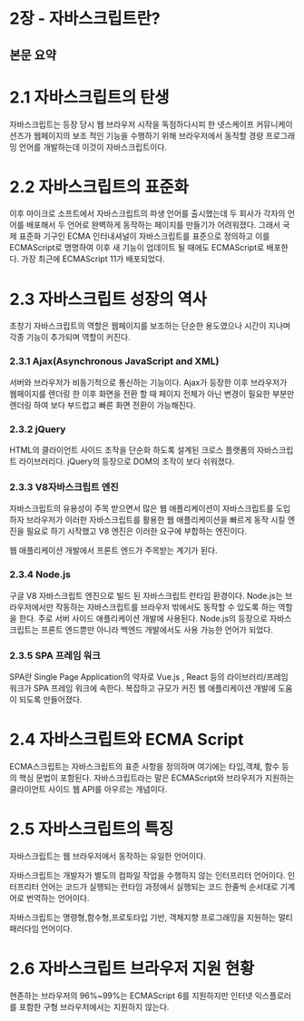 # 2장 - 자바스크립트란?

## 본문 요약

# 2.1 자바스크립트의 탄생

자바스크립트는 등장 당시 웹 브라우저 시작을 독점하다시피 한 넷스케이프 커뮤니케이션즈가 웹페이지의 보조 적인 기능을 수행하기 위해 브라우저에서 동작할 경량 프로그래밍 언어를 개발하는데 이것이 자바스크립트이다.

# 2.2 자바스크립트의 표준화

이후 마이크로 소프트에서 자바스크립트의 파생 언어를 출시했는데 두 회사가 각자의 언어를 배포해서 두 언어로 완벽하게 동작하는 페이지를 만들기가 어려워졌다. 그래서 국제 표준화 기구인 ECMA 인터내셔널이 자바스크립트를 표준으로 정의하고 이를 ECMAScript로 명명하여 이후 새 기능이 업데이트 될 때에도 ECMAScript로 배포한다. 가장 최근에 ECMAScript 11가 배포되었다.

# 2.3 자바스크립트 성장의 역사

초창기 자바스크립트의 역할은 웹페이지를 보조하는 단순한 용도였으나 시간이 지나며 각종 기능이 추가되며 역할이 커진다.

### 2.3.1 Ajax(Asynchronous JavaScript and XML)

서버와 브라우저가 비동기적으로 통신하는 기능이다. Ajax가 등장한 이후 브라우저가 웹페이지를 렌더링 한 이후 화면을 전환 할 때 페이지 전체가 아닌 변경이 필요한 부분만 렌더링 하여 보다 부드럽고 빠른 화면 전환이 가능해진다.

### 2.3.2 jQuery

HTML의 클라이언트 사이드 조작을 단순화 하도록 설계된 크로스 플랫폼의 자바스크립트 라이브러리다. jQuery의 등장으로 DOM의 조작이 보다 쉬워졌다.

### 2.3.3 V8자바스크립트 엔진

자바스크립트의 유용성이 주목 받으면서 많은 웹 애플리케이션이 자바스크립트를 도입하자 브라우저가 이러한 자바스크립트를 활용한 웹 애플리케이션을 빠르게 동작 시킬 엔진을 필요로 하기 시작했고 V8 엔진은 이러한 요구에 부합하는 엔진이다.

웹 애플리케이션 개발에서 프론트 엔드가 주목받는 계기가 된다.

### 2.3.4 Node.js

구글 V8 자바스크립트 엔진으로 빌드 된 자바스크립트 런타임 환경이다. Node.js는 브라우저에서만 작동하는 자바스크립트를 브라우저 밖에서도 동작할 수 있도록 하는 역할을 한다. 주로 서버 사이드 애플리케이션 개발에 사용된다. Node.js의 등장으로 자바스크립트는 프론트 엔드뿐만 아니라 백엔드 개발에서도 사용 가능한 언어가 되었다.

### 2.3.5 SPA 프레임 워크

SPA란 Single Page Application의 약자로 Vue.js , React 등의 라이브러리/프레임 워크가 SPA 프레임 워크에 속한다. 복잡하고 규모가 커진 웹 애플리케이션 개발에 도움이 되도록 만들어졌다.

# 2.4 자바스크립트와 ECMA Script

ECMA스크립트는 자바스크립트의 표준 사항을 정의하며 여기에는 타입,객체, 함수 등의 핵심 문법이 포함된다. 자바스크립트라는 말은 ECMAScript와 브라우저가 지원하는 클라이언트 사이드 웹 API를 아우르는 개념이다.

# 2.5 자바스크립트의 특징

자바스크립트는 웹 브라우저에서 동작하는 유일한 언어이다.

자바스크립트는 개발자가 별도의 컴파일 작업을 수행하지 않는 인터프리터 언어이다. 인터프리터 언어는 코드가 실행되는 런타임 과정에서 실행되는 코드 한줄씩 순서대로 기계어로 번역하는 언어이다.

자바스크립트는 명령형,함수형,프로토타입 기반, 객체지향 프로그래밍을 지원하는 멀티 패러다임 언어이다.

# 2.6 자바스크립트 브라우저 지원 현황

현존하는 브라우저의 96%~99%는 ECMAScript 6를 지원하지만 인터넷 익스플로러를 포함한 구형 브라우저에서는 지원하지 않는다.
